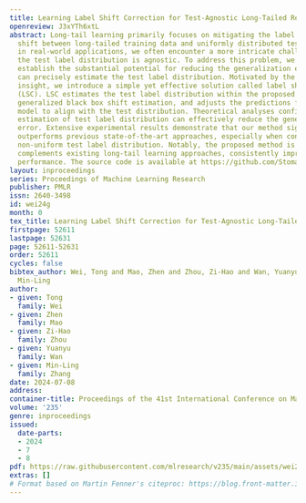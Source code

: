 ```yaml
---
title: Learning Label Shift Correction for Test-Agnostic Long-Tailed Recognition
openreview: J3xYTh6xtL
abstract: Long-tail learning primarily focuses on mitigating the label distribution
  shift between long-tailed training data and uniformly distributed test data. However,
  in real-world applications, we often encounter a more intricate challenge where
  the test label distribution is agnostic. To address this problem, we first theoretically
  establish the substantial potential for reducing the generalization error if we
  can precisely estimate the test label distribution. Motivated by the theoretical
  insight, we introduce a simple yet effective solution called label shift correction
  (LSC). LSC estimates the test label distribution within the proposed framework of
  generalized black box shift estimation, and adjusts the predictions from a pre-trained
  model to align with the test distribution. Theoretical analyses confirm that accurate
  estimation of test label distribution can effectively reduce the generalization
  error. Extensive experimental results demonstrate that our method significantly
  outperforms previous state-of-the-art approaches, especially when confronted with
  non-uniform test label distribution. Notably, the proposed method is general and
  complements existing long-tail learning approaches, consistently improving their
  performance. The source code is available at https://github.com/Stomach-ache/label-shift-correction
layout: inproceedings
series: Proceedings of Machine Learning Research
publisher: PMLR
issn: 2640-3498
id: wei24g
month: 0
tex_title: Learning Label Shift Correction for Test-Agnostic Long-Tailed Recognition
firstpage: 52611
lastpage: 52631
page: 52611-52631
order: 52611
cycles: false
bibtex_author: Wei, Tong and Mao, Zhen and Zhou, Zi-Hao and Wan, Yuanyu and Zhang,
  Min-Ling
author:
- given: Tong
  family: Wei
- given: Zhen
  family: Mao
- given: Zi-Hao
  family: Zhou
- given: Yuanyu
  family: Wan
- given: Min-Ling
  family: Zhang
date: 2024-07-08
address:
container-title: Proceedings of the 41st International Conference on Machine Learning
volume: '235'
genre: inproceedings
issued:
  date-parts:
  - 2024
  - 7
  - 8
pdf: https://raw.githubusercontent.com/mlresearch/v235/main/assets/wei24g/wei24g.pdf
extras: []
# Format based on Martin Fenner's citeproc: https://blog.front-matter.io/posts/citeproc-yaml-for-bibliographies/
---
```

